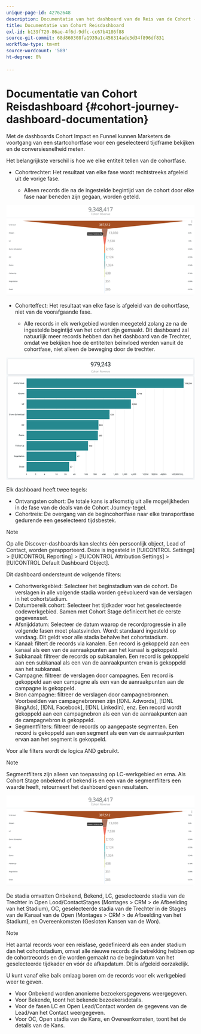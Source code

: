 ```yaml
---
unique-page-id: 42762648
description: Documentatie van het dashboard van de Reis van de Cohort - [!DNL Marketo Measure] - Productdocumentatie
title: Documentatie van Cohort Reisdashboard
exl-id: b139f720-86ae-4f6d-9dfc-cc67b4186f88
source-git-commit: 68d860308fa1939a1c456314ade3d34f896df831
workflow-type: tm+mt
source-wordcount: '589'
ht-degree: 0%

---
```


# Documentatie van Cohort Reisdashboard {#cohort-journey-dashboard-documentation}

Met de dashboards Cohort Impact en Funnel kunnen Marketers de voortgang van een startcohortfase voor een geselecteerd tijdframe bekijken en de conversiesnelheid meten.

Het belangrijkste verschil is hoe we elke entiteit tellen van de cohortfase.

* Cohortrechter: Het resultaat van elke fase wordt rechtstreeks afgeleid uit de vorige fase.

   * Alleen records die na de ingestelde begintijd van de cohort door elke fase naar beneden zijn gegaan, worden geteld.

![](assets/cohort-journey-dashboard-documentation-1.png)

* Cohorteffect: Het resultaat van elke fase is afgeleid van de cohortfase, niet van de voorafgaande fase.

   * Alle records in elk werkgebied worden meegeteld zolang ze na de ingestelde begintijd van het cohort zijn gemaakt. Dit dashboard zal natuurlijk meer records hebben dan het dashboard van de Trechter, omdat we bekijken hoe de entiteiten beïnvloed werden vanuit de cohortfase, niet alleen de beweging door de trechter.

![](assets/cohort-journey-dashboard-documentation-2.png)

Elk dashboard heeft twee tegels:

* Ontvangsten cohort: De totale kans is afkomstig uit alle mogelijkheden in de fase van de deals van de Cohort Journey-tegel.
* Cohortreis: De overgang van de begincohortfase naar elke transportfase gedurende een geselecteerd tijdsbestek.

>[!NOTE]
>
>Op alle Discover-dashboards kan slechts één persoonlijk object, Lead of Contact, worden gerapporteerd. Deze is ingesteld in [!UICONTROL Settings] > [!UICONTROL Reporting] > [!UICONTROL Attribution Settings] > [!UICONTROL Default Dashboard Object].

Dit dashboard ondersteunt de volgende filters:

* Cohortwerkgebied: Selecteer het beginstadium van de cohort. De verslagen in alle volgende stadia worden geëvolueerd van de verslagen in het cohortstadium.
* Datumbereik cohort: Selecteer het tijdkader voor het geselecteerde codewerkgebied. Samen met Cohort Stage definieert het de eerste gegevensset.
* Afsnijddatum: Selecteer de datum waarop de recordprogressie in alle volgende fasen moet plaatsvinden. Wordt standaard ingesteld op vandaag. Dit geldt voor alle stadia behalve het cohortstadium.
* Kanaal: filtert de records via kanalen. Een record is gekoppeld aan een kanaal als een van de aanraakpunten aan het kanaal is gekoppeld.
* Subkanaal: filtreer de records op subkanalen. Een record is gekoppeld aan een subkanaal als een van de aanraakpunten ervan is gekoppeld aan het subkanaal.
* Campagne: filtreer de verslagen door campagnes. Een record is gekoppeld aan een campagne als een van de aanraakpunten aan de campagne is gekoppeld.
* Bron campagne: filtreer de verslagen door campagnebronnen. Voorbeelden van campagnebronnen zijn [!DNL Adwords], [!DNL BingAds], [!DNL Facebook], [!DNL LinkedIn], enz. Een record wordt gekoppeld aan een campagnebron als een van de aanraakpunten aan de campagnebron is gekoppeld.
* Segmentfilters: filtreer de records op aangepaste segmenten. Een record is gekoppeld aan een segment als een van de aanraakpunten ervan aan het segment is gekoppeld.

Voor alle filters wordt de logica AND gebruikt.

>[!NOTE]
>
>Segmentfilters zijn alleen van toepassing op LC-werkgebied en erna. Als Cohort Stage onbekend of bekend is en een van de segmentfilters een waarde heeft, retourneert het dashboard geen resultaten.

![](assets/cohort-journey-dashboard-documentation-3.png)

De stadia omvatten Onbekend, Bekend, LC, geselecteerde stadia van de Trechter in Open Lood/ContactStages (Montages > CRM > de Afbeelding van het Stadium), OC, geselecteerde stadia van de Trechter in de Stages van de Kanaal van de Open (Montages > CRM > de Afbeelding van het Stadium), en Overeenkomsten (Gesloten Kansen van de Won).

>[!NOTE]
>
>Het aantal records voor een reisfase, gedefinieerd als een ander stadium dan het cohortstadium, omvat alle nieuwe records die betrekking hebben op de cohortrecords en die worden gemaakt na de begindatum van het geselecteerde tijdkader en vóór de afkapdatum. Dit is afgeleid oorzakelijk.

U kunt vanaf elke balk omlaag boren om de records voor elk werkgebied weer te geven.

* Voor Onbekend worden anonieme bezoekersgegevens weergegeven.
* Voor Bekende, toont het bekende bezoekersdetails.
* Voor de fasen LC en Open Lead/Contact worden de gegevens van de Lead/van het Contact weergegeven.
* Voor OC, Open stadia van de Kans, en Overeenkomsten, toont het de details van de Kans.
